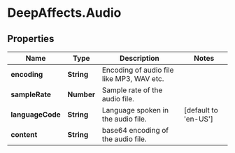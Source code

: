 # DeepAffects.Audio

## Properties
Name | Type | Description | Notes
------------ | ------------- | ------------- | -------------
**encoding** | **String** | Encoding of audio file like MP3, WAV etc. | 
**sampleRate** | **Number** | Sample rate of the audio file. | 
**languageCode** | **String** | Language spoken in the audio file. | [default to &#39;en-US&#39;]
**content** | **String** | base64 encoding of the audio file. | 


